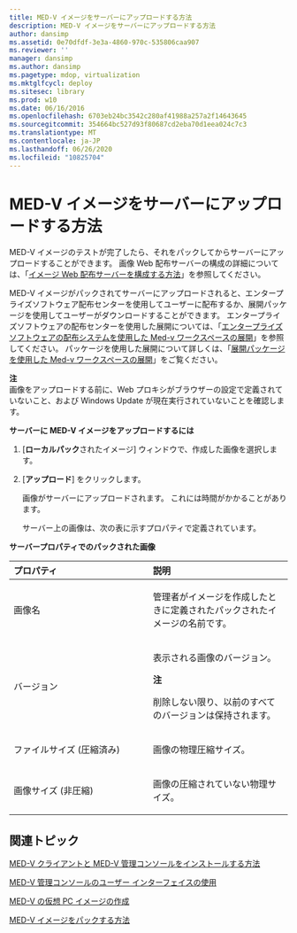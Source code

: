 ```yaml
---
title: MED-V イメージをサーバーにアップロードする方法
description: MED-V イメージをサーバーにアップロードする方法
author: dansimp
ms.assetid: 0e70dfdf-3e3a-4860-970c-535806caa907
ms.reviewer: ''
manager: dansimp
ms.author: dansimp
ms.pagetype: mdop, virtualization
ms.mktglfcycl: deploy
ms.sitesec: library
ms.prod: w10
ms.date: 06/16/2016
ms.openlocfilehash: 6703eb24bc3542c280af41988a257a2f14643645
ms.sourcegitcommit: 354664bc527d93f80687cd2eba70d1eea024c7c3
ms.translationtype: MT
ms.contentlocale: ja-JP
ms.lasthandoff: 06/26/2020
ms.locfileid: "10825704"
---
```

# MED-V イメージをサーバーにアップロードする方法


MED-V イメージのテストが完了したら、それをパックしてからサーバーにアップロードすることができます。 画像 Web 配布サーバーの構成の詳細については、「[イメージ Web 配布サーバーを構成する方法](how-to-configure-the-image-web-distribution-server.md)」を参照してください。

MED-V イメージがパックされてサーバーにアップロードされると、エンタープライズソフトウェア配布センターを使用してユーザーに配布するか、展開パッケージを使用してユーザーがダウンロードすることができます。 エンタープライズソフトウェアの配布センターを使用した展開については、「[エンタープライズソフトウェアの配布システムを使用した Med-v ワークスペースの展開](deploying-a-med-v-workspace-using-an-enterprise-software-distribution-system.md)」を参照してください。 パッケージを使用した展開について詳しくは、「[展開パッケージを使用した Med-v ワークスペースの展開](deploying-a-med-v-workspace-using-a-deployment-package.md)」をご覧ください。

**注**  
画像をアップロードする前に、Web プロキシがブラウザーの設定で定義されていないこと、および Windows Update が現在実行されていないことを確認します。



**サーバーに MED-V イメージをアップロードするには**

1.  [**ローカルパック**されたイメージ] ウィンドウで、作成した画像を選択します。

2.  [**アップロード**] をクリックします。

    画像がサーバーにアップロードされます。 これには時間がかかることがあります。

    サーバー上の画像は、次の表に示すプロパティで定義されています。

**サーバープロパティでのパックされた画像**

<table>
<colgroup>
<col width="50%" />
<col width="50%" />
</colgroup>
<thead>
<tr class="header">
<th align="left">プロパティ</th>
<th align="left">説明</th>
</tr>
</thead>
<tbody>
<tr class="odd">
<td align="left"><p>画像名</p></td>
<td align="left"><p>管理者がイメージを作成したときに定義されたパックされたイメージの名前です。</p></td>
</tr>
<tr class="even">
<td align="left"><p>バージョン</p></td>
<td align="left"><p>表示される画像のバージョン。</p>
<div class="alert">
<strong>注</strong><br/><p>削除しない限り、以前のすべてのバージョンは保持されます。</p>
</div>
<div>

</div></td>
</tr>
<tr class="odd">
<td align="left"><p>ファイルサイズ (圧縮済み)</p></td>
<td align="left"><p>画像の物理圧縮サイズ。</p></td>
</tr>
<tr class="even">
<td align="left"><p>画像サイズ (非圧縮)</p></td>
<td align="left"><p>画像の圧縮されていない物理サイズ。</p></td>
</tr>
</tbody>
</table>



## 関連トピック


[MED-V クライアントと MED-V 管理コンソールをインストールする方法](how-to-install-med-v-client-and-med-v-management-console.md)

[MED-V 管理コンソールのユーザー インターフェイスの使用](using-the-med-v-management-console-user-interface.md)

[MED-V の仮想 PC イメージの作成](creating-a-virtual-pc-image-for-med-v.md)

[MED-V イメージをパックする方法](how-to-pack-a-med-v-image.md)









